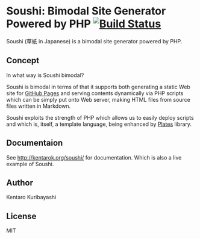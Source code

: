 # Soushi: Bimodal Site Generator Powered by PHP [![Build Status](https://travis-ci.org/kentaro/soushi.svg?branch=add-ci)](https://travis-ci.org/kentaro/soushi)

Soushi (草紙 in Japanese) is a bimodal site generator powered by PHP.

## Concept

In what way is Soushi bimodal?

Soushi is bimodal in terms of that it supports both generating a static Web site for [GitHub Pages](https://pages.github.com/) and serving contents dynamically via PHP scripts which can be simply put onto Web server, making HTML files from source files written in Markdown.

Soushi exploits the strength of PHP which allows us to easily deploy scripts and which is, itself, a template language, being enhanced by [Plates](http://platesphp.com/) library.

## Documentaion

See http://kentarok.org/soushi/ for documentation. Which is also a live example of Soushi.

## Author

Kentaro Kuribayashi

## License

MIT
